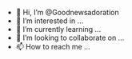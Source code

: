 - 👋 Hi, I’m @Goodnewsadoration
- 👀 I’m interested in ...
- 🌱 I’m currently learning ...
- 💞️ I’m looking to collaborate on ...
- 📫 How to reach me ...

<!---
Goodnewsadoration/Goodnewsadoration is a ✨ special ✨ repository because its `README.md` (this file) appears on your GitHub profile.
You can click the Preview link to take a look at your changes.
--->
